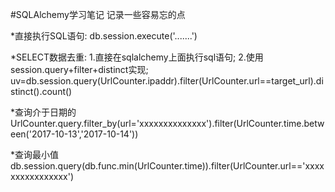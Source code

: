 #SQLAlchemy学习笔记
记录一些容易忘的点


*直接执行SQL语句:
db.session.execute('.......')

*SELECT数据去重: 1.直接在sqlalchemy上面执行sql语句; 2.使用session.query+filter+distinct实现;
uv=db.session.query(UrlCounter.ipaddr).filter(UrlCounter.url==target_url).distinct().count()

*查询介于日期的
UrlCounter.query.filter_by(url='xxxxxxxxxxxxxx').filter(UrlCounter.time.between('2017-10-13','2017-10-14'))

*查询最小值
db.session.query(db.func.min(UrlCounter.time)).filter(UrlCounter.url=='xxxxxxxxxxxxxxxx')

